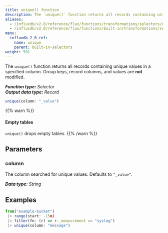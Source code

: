```yaml
---
title: unique() function
description: The `unique()` function returns all records containing unique values in a specified column.
aliases:
  - /influxdb/v2.0/reference/flux/functions/transformations/selectors/unique
  - /influxdb/v2.0/reference/flux/functions/built-in/transformations/selectors/unique/
menu:
  influxdb_2_0_ref:
    name: unique
    parent: built-in-selectors
weight: 501
---
```


The `unique()` function returns all records containing unique values in a specified column.
Group keys, record columns, and values are **not** modified.

_**Function type:** Selector_  
_**Output data type:** Record_

```js
unique(column: "_value")
```

{{% warn %}}
#### Empty tables
`unique()` drops empty tables.
{{% /warn %}}

## Parameters

### column
The column searched for unique values.
Defaults to `"_value"`.

_**Data type:** String_

## Examples
```js
from("example-bucket")
 |> range(start: -15m)
 |> filter(fn: (r) => r._measurement == "syslog")
 |> unique(column: "message")
```
